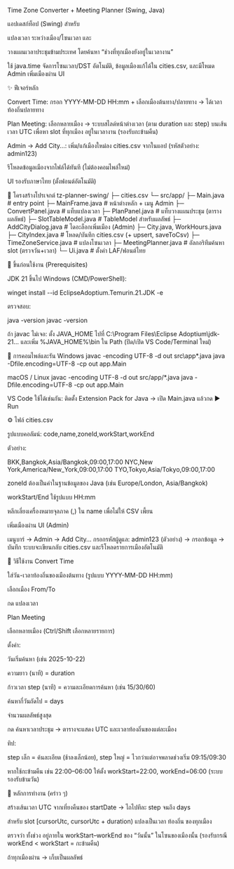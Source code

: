 Time Zone Converter + Meeting Planner (Swing, Java)

แอปเดสก์ท็อป (Swing) สำหรับ

แปลงเวลา ระหว่างเมือง/โซนเวลา และ

วางแผนเวลาประชุมข้ามประเทศ โดยค้นหา “ช่วงที่ทุกเมืองยังอยู่ในเวลางาน”

ใช้ java.time จัดการโซนเวลา/DST อัตโนมัติ, ข้อมูลเมืองแก้ได้ใน cities.csv, และมีโหมด Admin เพิ่มเมืองผ่าน UI

✨ ฟีเจอร์หลัก

Convert Time: กรอก YYYY-MM-DD HH:mm + เลือกเมืองต้นทาง/ปลายทาง → ได้เวลาท้องถิ่นปลายทาง

Plan Meeting: เลือกหลายเมือง → ระบบสไลด์หน้าต่างเวลา (ตาม duration และ step) บนเส้นเวลา UTC เพื่อหา slot ที่ทุกเมือง อยู่ในเวลางาน (รองรับกะข้ามคืน)

Admin → Add City…: เพิ่ม/แก้เมืองใหม่ลง cities.csv จากในแอป (รหัสตัวอย่าง: admin123)

รีโหลดข้อมูลเมืองจากไฟล์ได้ทันที (ไม่ต้องคอมไพล์ใหม่)

UI รองรับภาษาไทย (ตั้งฟอนต์อัตโนมัติ)

📂 โครงสร้างโปรเจกต์
tz-planner-swing/
├─ cities.csv
└─ src/app/
   ├─ Main.java                # entry point
   ├─ MainFrame.java           # หน้าต่างหลัก + เมนู Admin
   ├─ ConvertPanel.java        # แท็บแปลงเวลา
   ├─ PlanPanel.java           # แท็บวางแผนประชุม (ตารางผลลัพธ์)
   ├─ SlotTableModel.java      # TableModel สำหรับผลลัพธ์
   ├─ AddCityDialog.java       # ไดอะล็อกเพิ่มเมือง (Admin)
   ├─ City.java, WorkHours.java
   ├─ CityIndex.java           # โหลด/บันทึก cities.csv (+ upsert, saveToCsv)
   ├─ TimeZoneService.java     # แปลงโซนเวลา
   ├─ MeetingPlanner.java      # อัลกอริทึมค้นหา slot (ตรวจวัน+เวลา)
   └─ Ui.java                  # ตั้งค่า LAF/ฟอนต์ไทย

🧰 ขึ้นก่อนใช้งาน (Prerequisites)

JDK 21 ขึ้นไป
Windows (CMD/PowerShell):

winget install --id EclipseAdoptium.Temurin.21.JDK -e


ตรวจสอบ:

java -version
javac -version


ถ้า javac ไม่เจอ: ตั้ง JAVA_HOME ไปที่ C:\Program Files\Eclipse Adoptium\jdk-21... และเพิ่ม %JAVA_HOME%\bin ใน Path (ปิด/เปิด VS Code/Terminal ใหม่)

🚀 การคอมไพล์และรัน
Windows
javac -encoding UTF-8 -d out src\app\*.java
java  -Dfile.encoding=UTF-8 -cp out app.Main

macOS / Linux
javac -encoding UTF-8 -d out src/app/*.java
java  -Dfile.encoding=UTF-8 -cp out app.Main


VS Code ใช้ได้เช่นกัน: ติดตั้ง Extension Pack for Java → เปิด Main.java แล้วกด ▶️ Run

⚙️ ไฟล์ cities.csv

รูปแบบคอลัมน์:
code,name,zoneId,workStart,workEnd

ตัวอย่าง:

BKK,Bangkok,Asia/Bangkok,09:00,17:00
NYC,New York,America/New_York,09:00,17:00
TYO,Tokyo,Asia/Tokyo,09:00,17:00


zoneId ต้องเป็นค่าในฐานข้อมูลของ Java (เช่น Europe/London, Asia/Bangkok)

workStart/End ใช้รูปแบบ HH:mm

หลีกเลี่ยงเครื่องหมายจุลภาค (,) ใน name เพื่อไม่ให้ CSV เพี้ยน

เพิ่มเมืองผ่าน UI (Admin)

เมนูบาร์ → Admin → Add City…
กรอกรหัสผู้ดูแล: admin123 (ตัวอย่าง) → กรอกข้อมูล → บันทึก
ระบบจะเขียนกลับ cities.csv และรีโหลดรายการเมืองอัตโนมัติ

🧭 วิธีใช้งาน
Convert Time

ใส่วัน-เวลาท้องถิ่นของเมืองต้นทาง (รูปแบบ YYYY-MM-DD HH:mm)

เลือกเมือง From/To

กด แปลงเวลา

Plan Meeting

เลือกหลายเมือง (Ctrl/Shift เลือกหลายรายการ)

ตั้งค่า:

วันเริ่มค้นหา (เช่น 2025-10-22)

ความยาว (นาที) = duration

ก้าวเวลา step (นาที) = ความละเอียดการค้นหา (เช่น 15/30/60)

ค้นหากี่วันถัดไป = days

จำนวนผลลัพธ์สูงสุด

กด ค้นหาเวลาประชุม → ตารางจะแสดง UTC และเวลาท้องถิ่นของแต่ละเมือง

ทิป:

step เล็ก = ค้นละเอียด (ช้าลงเล็กน้อย), step ใหญ่ = ไวกว่าแต่อาจพลาดช่วงเริ่ม 09:15/09:30

หากใช้กะข้ามคืน เช่น 22:00–06:00 ให้ตั้ง workStart=22:00, workEnd=06:00 (ระบบรองรับข้ามวัน)

🧠 หลักการทำงาน (คร่าว ๆ)

สร้างเส้นเวลา UTC จากเที่ยงคืนของ startDate → ไถไปทีละ step จนถึง days

สำหรับ slot [cursorUtc, cursorUtc + duration) แปลงเป็นเวลา ท้องถิ่น ของทุกเมือง

ตรวจว่า ทั้งช่วง อยู่ภายใน workStart–workEnd ของ “วันนั้น” ในโซนของเมืองนั้น
(รองรับกรณี workEnd < workStart = กะข้ามคืน)

ถ้าทุกเมืองผ่าน → เก็บเป็นผลลัพธ์
